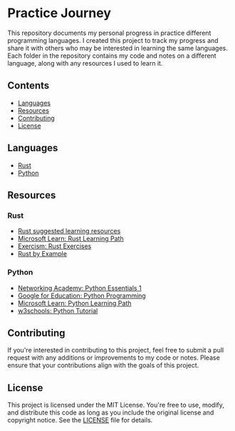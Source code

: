 # **Practice Journey**

This repository documents my personal progress in practice different programming languages. I created this project to track my progress and share it with others who may be interested in learning the same languages. Each folder in the repository contains my code and notes on a different language, along with any resources I used to learn it.

## Contents

- [Languages](#languages)
- [Resources](#resources)
- [Contributing](#contributing)
- [License](#license)

## **Languages**

- [Rust](./Rust/)
- [Python](./Python/)
<!-- - [MATLAB](./MATLAB/)
- [Golang](./Golang/)-->

## Resources

### Rust

- [Rust suggested learning resources](https://www.rust-lang.org/learn)
- [Microsoft Learn: Rust Learning Path](https://docs.microsoft.com/learn/paths/rust-first-steps/?WT.mc_id=academic-29077-cxa)
- [Exercism: Rust Exercises](https://exercism.io/tracks/rust)
- [Rust by Example](https://doc.rust-lang.org/stable/rust-by-example/)

### Python

- [Networking Academy: Python Essentials 1](skillsforall.com/course/python-essentials-1)
- [Google for Education: Python Programming](https://developers.google.com/edu/python)
- [Microsoft Learn: Python Learning Path](https://learn.microsoft.com/en-us/training/paths/beginner-python/)
- [w3schools: Python Tutorial](https://www.w3schools.com/python/)

## Contributing

If you're interested in contributing to this project, feel free to submit a pull request with any additions or improvements to my code or notes. Please ensure that your contributions align with the goals of this project.

## License

This project is licensed under the MIT License. You're free to use, modify, and distribute this code as long as you include the original license and copyright notice.
See the [LICENSE](./LICENSE) file for details.

